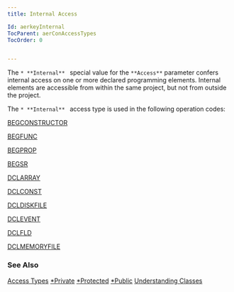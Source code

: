 ```yaml
---
title: Internal Access

Id: aerkeyInternal
TocParent: aerConAccessTypes
TocOrder: 0


---
```


The ```* **Internal** ``` special value for the ``` **Access** ``` parameter confers internal access on one or more declared programming elements. Internal elements are accessible from within the same project, but not from outside the project. 

The ```* **Internal** ``` access type is used in the following operation codes: 

[BEGCONSTRUCTOR](BEGCONSTRUCTOR.html) 

[BEGFUNC](BEGFUNC.html) 

[BEGPROP](BEGPROP.html) 

[BEGSR](BEGSR.html) 

[DCLARRAY](DCLARRAY.html) 

[DCLCONST](DCLCONST.html) 

[DCLDISKFILE](DCLDISKFILE.html) 

[DCLEVENT](DCLEVENT.html) 

[DCLFLD](DCLFLD.html) 

[DCLMEMORYFILE](DCLMEMORYFILE.html) 

### See Also
[Access Types](aerConAccessTypes.html)
[*Private](aerkeyPrivate.html)
[*Protected](aerkeyProtected.html)
[*Public](aerkeyPublic.html)
[Understanding Classes](aerTourUnderstandingClassesMain.html)  
